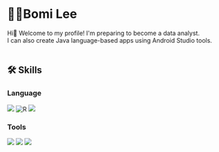 # 👩‍💻Bomi Lee
Hi👋 Welcome to my profile! I'm preparing to become a data analyst. 
<br>I can also create Java language-based apps using Android Studio tools.
<br>
<br>
<div align="left"><h2>🛠️ Skills</h2></div>
<h3>Language</h3>
<div align = "left">
<img src="https://img.shields.io/badge/python-3776AB?style=for-the-badge&logo=python&logoColor=white"> 
  <img alt="R" src ="https://img.shields.io/badge/R-276DC3.svg?&style=for-the-badge&logo=R&logoColor=white"/>
  <img src="https://img.shields.io/badge/java-007396?style=for-the-badge&logo=java&logoColor=white"> 
  
  
  <br>
<h3>Tools</h3>
<img src="https://img.shields.io/badge/Google Colab-F9AB00?style=for-the-badge&logo=Google Colab&logoColor=white">
<img src="https://img.shields.io/badge/jupyter-F37626?style=for-the-badge&logo=&logoColor=white"
<img src="https://img.shields.io/badge/Android-3DDC84?style=for-the-badge&logo=Android&logoColor=white">
  <img src="https://img.shields.io/badge/firebase-FFCA28?style=for-the-badge&logo=firebase&logoColor=white">

</div>

